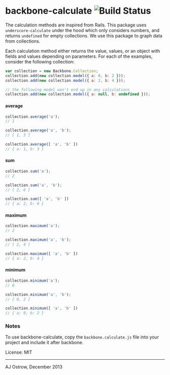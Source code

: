 # backbone-calculate ![Build Status](https://travis-ci.org/glencrossbrunet/backbone-calculate.png?branch=master)

The calculation methods are inspired from Rails. This package uses `underscore-calculate` under the hood which only considers numbers, and returns `undefined` for empty collections. We use this package to graph data from collections. 

Each calculation method either returns the value, values, or an object with fields and values depending on parameters. For each of the examples, consider the following collection:

```javascript
var collection = new Backbone.Collection;
collection.add(new collection.model({ a: 0, b: 2 }));
collection.add(new collection.model({ a: 2, b: 4 }));

// the following model won't end up in any calculations
collection.add(new collection.model({ a: null, b: undefined }));
```

#### average

```javascript
collection.average('a');
// 1

collection.average('a', 'b');
// [ 1, 3 ]

collection.average([ 'a', 'b' ])
// { a: 1, b: 3 } 
```

#### sum

```javascript
collection.sum('a');
// 2

collection.sum('a', 'b');
// [ 2, 6 ]

collection.sum([ 'a', 'b' ])
// { a: 2, b: 6 }
```

#### maximum

```javascript
collection.maximum('a');
// 2

collection.maximum('a', 'b');
// [ 2, 4 ]

collection.maximum([ 'a', 'b' ])
// { a: 2, b: 4 } 
```

#### minimum

```javascript
collection.minimum('a');
// 0

collection.minimum('a', 'b');
// [ 0, 2 ]

collection.minimum([ 'a', 'b' ])
// { a: 0, b: 2 } 
```

### Notes

To use backbone-calculate, copy the `backbone.calculate.js` file into your project and include it after backbone.

License: MIT

---

AJ Ostrow, December 2013